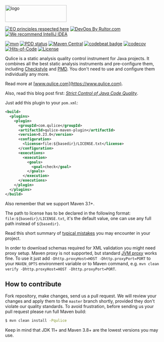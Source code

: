 <img alt="logo" src="https://www.qulice.com/logo.svg" width="200px" height="55px"/>

[![EO principles respected here](https://www.elegantobjects.org/badge.svg)](https://www.elegantobjects.org)
[![DevOps By Rultor.com](http://www.rultor.com/b/yegor256/qulice)](http://www.rultor.com/p/yegor256/qulice)
[![We recommend IntelliJ IDEA](https://www.elegantobjects.org/intellij-idea.svg)](https://www.jetbrains.com/idea/)

[![mvn](https://github.com/yegor256/qulice/actions/workflows/mvn.yml/badge.svg?branch=master)](https://github.com/yegor256/qulice/actions/workflows/mvn.yml)
[![PDD status](http://www.0pdd.com/svg?name=yegor256/qulice)](http://www.0pdd.com/p?name=yegor256/qulice)
[![Maven Central](https://maven-badges.herokuapp.com/maven-central/com.qulice/qulice/badge.svg)](https://maven-badges.herokuapp.com/maven-central/com.qulice/qulice)
[![codebeat badge](https://codebeat.co/badges/9454ea39-1f11-4f6b-b086-ec5a2d658174)](https://codebeat.co/projects/github-com-teamed-qulice)
[![codecov](https://codecov.io/gh/yegor256/qulice/branch/master/graph/badge.svg)](https://codecov.io/gh/yegor256/qulice)
[![Hits-of-Code](https://hitsofcode.com/github/yegor256/qulice)](https://hitsofcode.com/view/github/yegor256/qulice)
[![License](https://img.shields.io/badge/license-MIT-green.svg)](https://github.com/yegor256/qulice/blob/master/LICENSE.txt)

Qulice is a static analysis quality control instrument for Java
projects. It combines all the best static analysis instruments
and pre-configure them, including
[Checkstyle](https://checkstyle.sourceforge.io/) and
[PMD](https://pmd.github.io/).
You don't need to use and configure them individually any more.

Read more at [www.qulice.com](https://www.qulice.com).

Also, read this blog post first:
[_Strict Control of Java Code Quality_](https://www.yegor256.com/2014/08/13/strict-code-quality-control.html).

Just add this plugin to your `pom.xml`:

```xml
<build>
  <plugins>
    <plugin>
      <groupId>com.qulice</groupId>
      <artifactId>qulice-maven-plugin</artifactId>
      <version>0.23.0</version>
      <configuration>
        <license>file:${basedir}/LICENSE.txt</license>
      </configuration>
      <executions>
        <execution>
          <goals>
            <goal>check</goal>
          </goals>
        </execution>
      </executions>
    </plugin>
  </plugins>
</build>
```

Also remember that we support Maven 3.1+.

The path to license has to be declared in the following format:
`file:${basedir}/LICENSE.txt`, it's the default value, one can use any full path
instead of `${basedir}`.

Read this short summary of [typical mistakes](https://github.com/yegor256/qulice/wiki/mistakes)
you may encounter in your project.

In order to download schemas required for XML validation you might need proxy
setup. Maven proxy is not supported, but standard
[JVM proxy](https://docs.oracle.com/javase/8/docs/technotes/guides/net/proxies.html)
works fine. To use it just add `-Dhttp.proxyHost=HOST -Dhttp.proxyPort=PORT`
to your `MAVEN_OPTS` environment variable or to Maven command, e.g.
`mvn clean verify -Dhttp.proxyHost=HOST -Dhttp.proxyPort=PORT`.

## How to contribute

Fork repository, make changes, send us a pull request. We will review
your changes and apply them to the `master` branch shortly, provided
they don't violate our quality standards. To avoid frustration, before
sending us your pull request please run full Maven build:

```bash
$ mvn clean install -Pqulice
```

Keep in mind that JDK 11+ and Maven 3.8+ are the lowest versions you may use.
